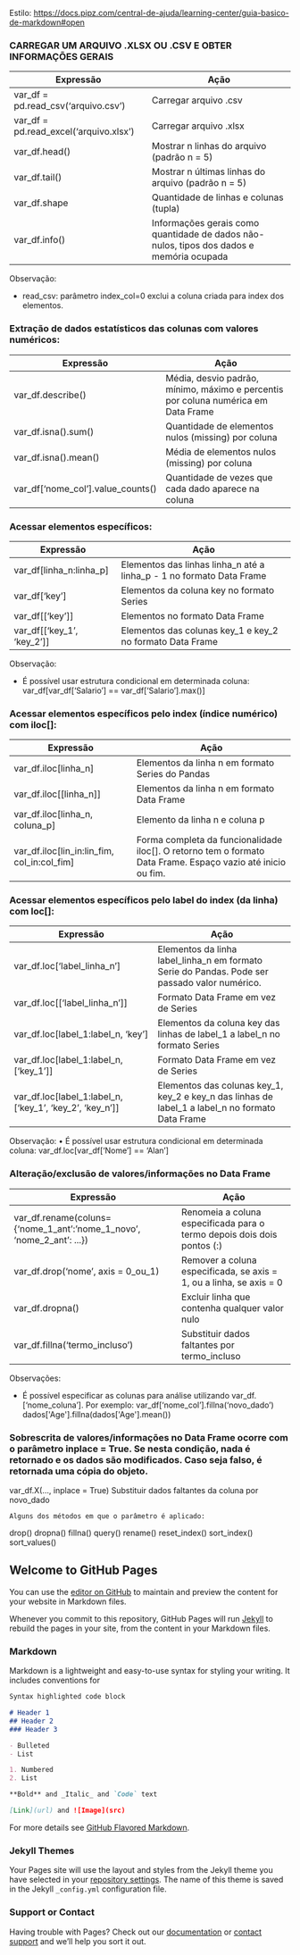 Estilo: https://docs.pipz.com/central-de-ajuda/learning-center/guia-basico-de-markdown#open

### CARREGAR UM ARQUIVO .XLSX OU .CSV E OBTER INFORMAÇÕES GERAIS

| Expressão | Ação |
| --- | --- |
|var_df =  pd.read_csv(‘arquivo.csv’) | Carregar arquivo .csv |
|var_df = pd.read_excel(‘arquivo.xlsx’) | Carregar arquivo .xlsx |
|var_df.head() | Mostrar n linhas do arquivo (padrão n = 5) |
|var_df.tail() | Mostrar n últimas linhas do arquivo (padrão n = 5) |
|var_df.shape | Quantidade de linhas e colunas (tupla) |
|var_df.info() | Informações gerais como quantidade de dados não-nulos, tipos dos dados e memória ocupada |


Observação:
* read_csv: parâmetro index_col=0 exclui a coluna criada para index dos elementos.

### Extração de dados estatísticos das colunas com valores numéricos:
| Expressão | Ação |
| --- | --- |
|var_df.describe() | Média, desvio padrão, mínimo, máximo e percentis por coluna numérica em Data Frame |
|var_df.isna().sum() | Quantidade de elementos nulos (missing) por coluna |
|var_df.isna().mean() | Média de elementos nulos (missing) por coluna |
|var_df[‘nome_col’].value_counts() | Quantidade de vezes que cada dado aparece na coluna |

### Acessar elementos específicos:
| Expressão | Ação |
| --- | --- |
|var_df[linha_n:linha_p] | Elementos das linhas linha_n até a linha_p - 1 no formato Data Frame |
|var_df[‘key’] | Elementos da coluna key no formato Series |
|var_df[[‘key’]] | Elementos no formato Data Frame |
|var_df[[‘key_1’, ‘key_2’]] |Elementos das colunas key_1 e key_2 no formato Data Frame |

Observação:
* É possível usar estrutura condicional em determinada coluna: 
      var_df[var_df[‘Salario’] == var_df[‘Salario’].max()]

### Acessar elementos específicos pelo index (índice numérico) com iloc[]:
| Expressão | Ação |
| --- | --- |
|var_df.iloc[linha_n] | Elementos da linha n em formato Series do Pandas |
|var_df.iloc[[linha_n]] | Elementos da linha n em formato Data Frame |
|var_df.iloc[linha_n, coluna_p] |Elemento da linha n e coluna p |
|var_df.iloc[lin_in:lin_fim, col_in:col_fim] |Forma completa da funcionalidade iloc[]. O retorno tem o formato Data Frame. Espaço vazio até inicio ou fim. |

### Acessar elementos específicos pelo label do index (da linha) com loc[]:
| Expressão | Ação |
| --- | --- |
|var_df.loc[‘label_linha_n’] | Elementos da linha label_linha_n em formato Serie do Pandas. Pode ser passado valor numérico.
|var_df.loc[[‘label_linha_n’]] | Formato Data Frame em vez de Series
|var_df.loc[label_1:label_n, ‘key’] | Elementos da coluna key das linhas de label_1 a label_n no formato Series
|var_df.loc[label_1:label_n, [‘key_1’]] |Formato Data Frame em vez de Series
|var_df.loc[label_1:label_n, [‘key_1’, ‘key_2’, ‘key_n’]] | Elementos das colunas key_1, key_2 e key_n  das linhas de label_1 a label_n no formato Data Frame

Observação:
    • É possível usar estrutura condicional em determinada coluna: 
      var_df.loc[var_df[‘Nome’] == ‘Alan’]

### Alteração/exclusão de valores/informações no Data Frame
| Expressão | Ação |
| --- | --- |
|var_df.rename(coluns={‘nome_1_ant’:’nome_1_novo’, ‘nome_2_ant’: ...}) | Renomeia a coluna especificada para o termo depois dois dois pontos (:) |
|var_df.drop(‘nome’, axis = 0_ou_1) | Remover a coluna especificada, se axis = 1, ou a linha, se axis = 0 |
|var_df.dropna() | Excluir linha que contenha qualquer valor nulo |
|var_df.fillna(‘termo_incluso’) | Substituir dados faltantes por termo_incluso |

Observações:
* É possível especificar as colunas para análise utilizando var_df.[‘nome_coluna’]. Por exemplo:
var_df[‘nome_col’].fillna(‘novo_dado’)
dados['Age'].fillna(dados['Age'].mean())

### Sobrescrita de valores/informações no Data Frame ocorre com o parâmetro inplace = True. Se nesta condição, nada é retornado e os dados são modificados. Caso seja falso, é retornada uma cópia do objeto.
var_df.X(…, inplace = True)
Substituir dados faltantes da coluna por novo_dado

	Alguns dos métodos em que o parâmetro é aplicado:
drop()
dropna()
fillna()
query()
rename()
reset_index()
sort_index()
sort_values()






## Welcome to GitHub Pages

You can use the [editor on GitHub](https://github.com/alanhelfer/pandas/edit/gh-pages/index.md) to maintain and preview the content for your website in Markdown files.

Whenever you commit to this repository, GitHub Pages will run [Jekyll](https://jekyllrb.com/) to rebuild the pages in your site, from the content in your Markdown files.

### Markdown

Markdown is a lightweight and easy-to-use syntax for styling your writing. It includes conventions for

```markdown
Syntax highlighted code block

# Header 1
## Header 2
### Header 3

- Bulleted
- List

1. Numbered
2. List

**Bold** and _Italic_ and `Code` text

[Link](url) and ![Image](src)
```

For more details see [GitHub Flavored Markdown](https://guides.github.com/features/mastering-markdown/).

### Jekyll Themes

Your Pages site will use the layout and styles from the Jekyll theme you have selected in your [repository settings](https://github.com/alanhelfer/pandas/settings/pages). The name of this theme is saved in the Jekyll `_config.yml` configuration file.

### Support or Contact

Having trouble with Pages? Check out our [documentation](https://docs.github.com/categories/github-pages-basics/) or [contact support](https://support.github.com/contact) and we’ll help you sort it out.
